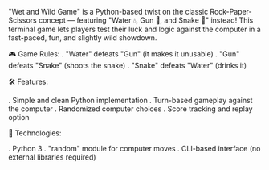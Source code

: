 
"Wet and Wild Game"  is a Python-based twist on the classic Rock-Paper-Scissors concept — featuring "Water 💧, Gun 🔫, and Snake 🐍" instead! This terminal game lets players test their luck and logic against the computer in a fast-paced, fun, and slightly wild showdown.

🎮 Game Rules:
. "Water" defeats "Gun" (it makes it unusable)
. "Gun" defeats "Snake" (shoots the snake)
. "Snake" defeats "Water" (drinks it)

🛠️ Features:

. Simple and clean Python implementation
. Turn-based gameplay against the computer
. Randomized computer choices
. Score tracking and replay option

🚀 Technologies:

. Python 3
. "random" module for computer moves
. CLI-based interface (no external libraries required)
